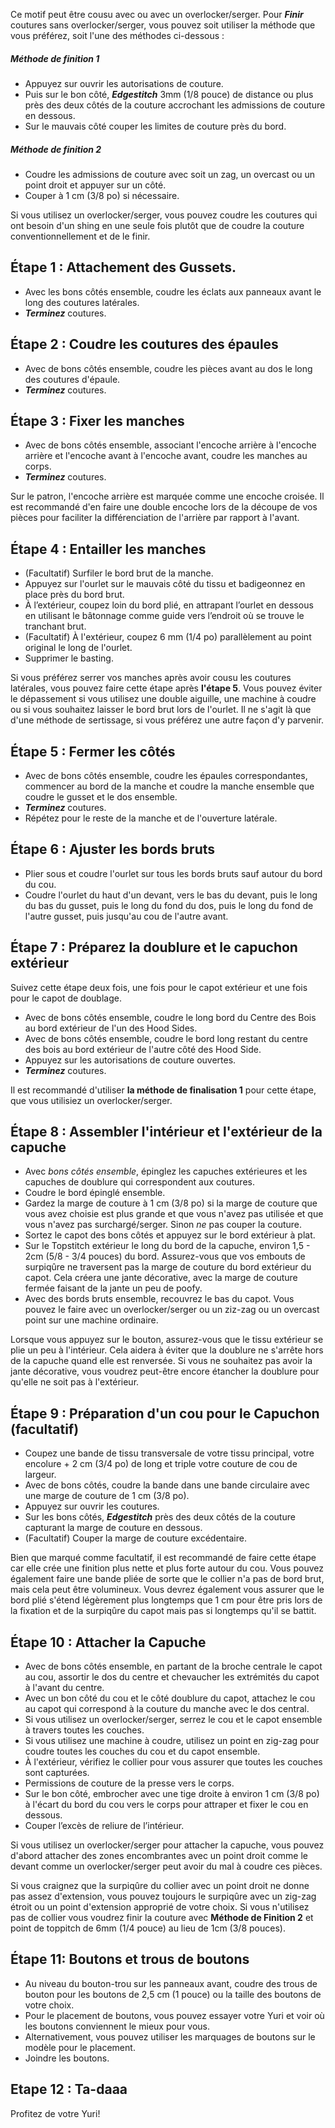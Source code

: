 <Note>

Ce motif peut être cousu avec ou avec un overlocker/serger. Pour ***Finir*** coutures sans overlocker/serger, vous pouvez soit utiliser la méthode que vous préférez, soit l'une des méthodes ci-dessous :

##### Méthode de finition 1

- Appuyez sur ouvrir les autorisations de couture. 
- Puis sur le bon côté, ***Edgestitch*** 3mm (1/8 pouce) de distance ou plus près des deux côtés de la couture accrochant les admissions de couture en dessous.
- Sur le mauvais côté couper les limites de couture près du bord. 

##### Méthode de finition 2

- Coudre les admissions de couture avec soit un zag, un overcast ou un point droit et appuyer sur un côté.
- Couper à 1 cm (3/8 po) si nécessaire.

</Note>

<Tip>

Si vous utilisez un overlocker/serger, vous pouvez coudre les coutures qui ont besoin d'un shing en une seule fois plutôt que de coudre la couture conventionnellement et de le finir. 
  
</Tip>

## Étape 1 : Attachement des Gussets.

- Avec les bons côtés ensemble, coudre les éclats aux panneaux avant le long des coutures latérales.
- ***Terminez*** coutures.

## Étape 2 : Coudre les coutures des épaules

- Avec de bons côtés ensemble, coudre les pièces avant au dos le long des coutures d'épaule.
- ***Terminez*** coutures.

## Étape 3 : Fixer les manches

- Avec de bons côtés ensemble, associant l'encoche arrière à l'encoche arrière et l'encoche avant à l'encoche avant, coudre les manches au corps.
- ***Terminez*** coutures.

<Note>

Sur le patron, l'encoche arrière est marquée comme une encoche croisée. Il est recommandé d'en faire une double encoche lors de la découpe de vos pièces pour faciliter la différenciation de l'arrière par rapport à l'avant.
  
</Note>

## Étape 4 : Entailler les manches

- (Facultatif) Surfiler le bord brut de la manche.
- Appuyez sur l'ourlet sur le mauvais côté du tissu et badigeonnez en place près du bord brut.
- À l’extérieur, coupez loin du bord plié, en attrapant l’ourlet en dessous en utilisant le bâtonnage comme guide vers l’endroit où se trouve le tranchant brut.
- (Facultatif) À l'extérieur, coupez 6 mm (1/4 po) parallèlement au point original le long de l'ourlet.
- Supprimer le basting.

<Note>

Si vous préférez serrer vos manches après avoir cousu les coutures latérales, vous pouvez faire cette étape après **l'étape 5**.
Vous pouvez éviter le dépassement si vous utilisez une double aiguille, une machine à coudre ou si vous souhaitez laisser le bord brut lors de l'ourlet. 
Il ne s'agit là que d'une méthode de sertissage, si vous préférez une autre façon d'y parvenir.
  
</Note>

## Étape 5 : Fermer les côtés

- Avec de bons côtés ensemble, coudre les épaules correspondantes, commencer au bord de la manche et coudre la manche ensemble que coudre le gusset et le dos ensemble.
- ***Terminez*** coutures.
- Répétez pour le reste de la manche et de l'ouverture latérale.

## Étape 6 : Ajuster les bords bruts

- Plier sous et coudre l'ourlet sur tous les bords bruts sauf autour du bord du cou.
- Coudre l'ourlet du haut d'un devant, vers le bas du devant, puis le long du bas du gusset, puis le long du fond du dos, puis le long du fond de l'autre gusset, puis jusqu'au cou de l'autre avant.

## Étape 7 : Préparez la doublure et le capuchon extérieur

Suivez cette étape deux fois, une fois pour le capot extérieur et une fois pour le capot de doublage.

- Avec de bons côtés ensemble, coudre le long bord du Centre des Bois au bord extérieur de l'un des Hood Sides.
- Avec de bons côtés ensemble, coudre le bord long restant du centre des bois au bord extérieur de l'autre côté des Hood Side.
- Appuyez sur les autorisations de couture ouvertes.
- ***Terminez*** coutures.

<Note>

Il est recommandé d'utiliser **la méthode de finalisation 1** pour cette étape, que vous utilisiez un overlocker/serger.
  
</Note>

## Étape 8 : Assembler l'intérieur et l'extérieur de la capuche

- Avec _bons côtés ensemble_, épinglez les capuches extérieures et les capuches de doublure qui correspondent aux coutures.
- Coudre le bord épinglé ensemble.
- Gardez la marge de couture à 1 cm (3/8 po) si la marge de couture que vous avez choisie est plus grande et que vous n'avez pas utilisée et que vous n'avez pas surchargé/serger. Sinon *ne* pas couper la couture.
- Sortez le capot des bons côtés et appuyez sur le bord extérieur à plat.
- Sur le Topstitch extérieur le long du bord de la capuche, environ 1,5 - 2cm (5/8 - 3/4 pouces) du bord. Assurez-vous que vos embouts de surpiqûre ne traversent pas la marge de couture du bord extérieur du capot. Cela créera une jante décorative, avec la marge de couture fermée faisant de la jante un peu de poofy.
- Avec des bords bruts ensemble, recouvrez le bas du capot. Vous pouvez le faire avec un overlocker/serger ou un ziz-zag ou un overcast point sur une machine ordinaire.

<Note>
  
Lorsque vous appuyez sur le bouton, assurez-vous que le tissu extérieur se plie un peu à l'intérieur. Cela aidera à éviter que la doublure ne s'arrête hors de la capuche quand elle est renversée.
Si vous ne souhaitez pas avoir la jante décorative, vous voudrez peut-être encore étancher la doublure pour qu'elle ne soit pas à l'extérieur.
  
</Note>

## Étape 9 : Préparation d'un cou pour le Capuchon (facultatif)

- Coupez une bande de tissu transversale de votre tissu principal, votre encolure + 2 cm (3/4 po) de long et triple votre couture de cou de largeur.
- Avec de bons côtés, coudre la bande dans une bande circulaire avec une marge de couture de 1 cm (3/8 po).
- Appuyez sur ouvrir les coutures.
- Sur les bons côtés, ***Edgestitch*** près des deux côtés de la couture capturant la marge de couture en dessous.
- (Facultatif) Couper la marge de couture excédentaire.

<Note>
  
Bien que marqué comme facultatif, il est recommandé de faire cette étape car elle crée une finition plus nette et plus forte autour du cou.
Vous pouvez également faire une bande pliée de sorte que le collier n'a pas de bord brut, mais cela peut être volumineux. Vous devrez également vous assurer que le bord plié s'étend légèrement plus longtemps que 1 cm pour être pris lors de la fixation et de la surpiqûre du capot mais pas si longtemps qu'il se battit.
  
</Note>

## Étape 10 : Attacher la Capuche

- Avec de bons côtés ensemble, en partant de la broche centrale le capot au cou, assortir le dos du centre et chevaucher les extrémités du capot à l'avant du centre.
- Avec un bon côté du cou et le côté doublure du capot, attachez le cou au capot qui correspond à la couture du manche avec le dos central.
- Si vous utilisez un overlocker/serger, serrez le cou et le capot ensemble à travers toutes les couches.
- Si vous utilisez une machine à coudre, utilisez un point en zig-zag pour coudre toutes les couches du cou et du capot ensemble.
- À l'extérieur, vérifiez le collier pour vous assurer que toutes les couches sont capturées.
- Permissions de couture de la presse vers le corps.
- Sur le bon côté, embrocher avec une tige droite à environ 1 cm (3/8 po) à l'écart du bord du cou vers le corps pour attraper et fixer le cou en dessous.
- Couper l’excès de reliure de l’intérieur.

<Warning>
  
Si vous utilisez un overlocker/serger pour attacher la capuche, vous pouvez d'abord attacher des zones encombrantes avec un point droit comme le devant comme un overlocker/serger peut avoir du mal à coudre ces pièces.
  
</Warning>

<Note>
  
Si vous craignez que la surpiqûre du collier avec un point droit ne donne pas assez d'extension, vous pouvez toujours le surpiqûre avec un zig-zag étroit ou un point d'extension approprié de votre choix.
Si vous n'utilisez pas de collier vous voudrez finir la couture avec **Méthode de Finition 2** et point de toppitch de 6mm (1/4 pouce) au lieu de 1cm (3/8 pouces). 
  
</Note>

## Étape 11: Boutons et trous de boutons

- Au niveau du bouton-trou sur les panneaux avant, coudre des trous de bouton pour les boutons de 2,5 cm (1 pouce) ou la taille des boutons de votre choix.
- Pour le placement de boutons, vous pouvez essayer votre Yuri et voir où les boutons conviennent le mieux pour vous.
- Alternativement, vous pouvez utiliser les marquages de boutons sur le modèle pour le placement.
- Joindre les boutons.

## Etape 12 : Ta-daaa

Profitez de votre Yuri!

